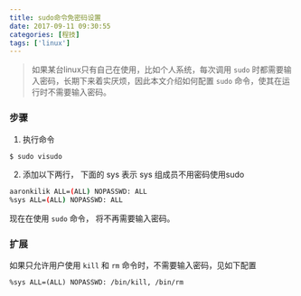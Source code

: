 ```yaml
---
title: sudo命令免密码设置
date: 2017-09-11 09:30:55
categories: [程技]
tags: ['linux']
---
```

> 如果某台linux只有自己在使用，比如个人系统，每次调用 `sudo` 时都需要输入密码，长期下来着实厌烦，因此本文介绍如何配置 `sudo` 命令，使其在运行时不需要输入密码。

<!--more-->

### 步骤
1. 执行命令
```bash
$ sudo visudo
```

2. 添加以下两行， 下面的 sys 表示 sys 组成员不用密码使用sudo
```bash
aaronkilik ALL=(ALL) NOPASSWD: ALL
%sys ALL=(ALL) NOPASSWD: ALL
```

现在在使用 `sudo` 命令， 将不再需要输入密码。

### 扩展
如果只允许用户使用 `kill` 和 `rm` 命令时，不需要输入密码，见如下配置
```
%sys ALL=(ALL) NOPASSWD: /bin/kill, /bin/rm
```
